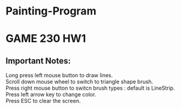 # Painting-Program
# GAME 230 HW1 
## Important Notes:
Long press left mouse button to draw lines.<br>
Scroll down mouse wheel to switch to triangle shape brush.<br>
Press right mouse button to switcn brush types : default is LineStrip.<br>
Press left arrow key to change color.<br>
Press ESC to clear the screen.<br>




